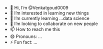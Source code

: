 - 👋 Hi, I’m @Venkatgoud0009
- 👀 I’m interested in learning new things
- 🌱 I’m currently learning ...data science 
- 💞️ I’m looking to collaborate on new people 
- 📫 How to reach me this
- 😄 Pronouns: ...
- ⚡ Fun fact: ...

<!---
Venkatgoud0009/Venkatgoud0009 is a ✨ special ✨ repository because its `README.md` (this file) appears on your GitHub profile.
You can click the Preview link to take a look at your changes.
--->
